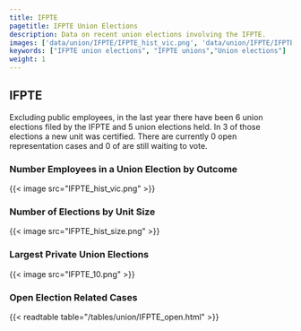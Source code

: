 ```yaml
---
title: IFPTE
pagetitle: IFPTE Union Elections
description: Data on recent union elections involving the IFPTE.
images: ['data/union/IFPTE/IFPTE_hist_vic.png', 'data/union/IFPTE/IFPTE_hist_size.png', 'data/union/IFPTE/IFPTE_10.png']
keywords: ["IFPTE union elections", "IFPTE unions","Union elections"]
weight: 1
---
```

##  IFPTE

Excluding public employees, in the last year there have been 6 union elections filed by the IFPTE and 5 union elections held. In 3 of those elections a new unit was certified. There are currently 0 open representation cases and 0 of are still waiting to vote.

### Number Employees in a Union Election by Outcome
{{< image src="IFPTE_hist_vic.png" >}}

### Number of Elections by Unit Size
{{< image src="IFPTE_hist_size.png" >}}

### Largest Private Union Elections
{{< image src="IFPTE_10.png" >}}

### Open Election Related Cases
{{< readtable table="/tables/union/IFPTE_open.html" >}}


